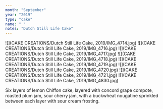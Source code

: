 ```yaml
---
month: "September"
year: "2019"
type: "cake"
name: " "
notes: "Dutch Still Life Cake"
---
```

![](CAKE CREATIONS/Dutch Still Life Cake, 2019/IMG_4714.jpg)
![](CAKE CREATIONS/Dutch Still Life Cake, 2019/IMG_4716.jpg)
![](CAKE CREATIONS/Dutch Still Life Cake, 2019/IMG_4717.jpg)
![](CAKE CREATIONS/Dutch Still Life Cake, 2019/IMG_4718.jpg)
![](CAKE CREATIONS/Dutch Still Life Cake, 2019/IMG_4719.jpg)
![](CAKE CREATIONS/Dutch Still Life Cake, 2019/IMG_4720.jpg)
![](CAKE CREATIONS/Dutch Still Life Cake, 2019/IMG_4721.jpg)
![](CAKE CREATIONS/Dutch Still Life Cake, 2019/IMG_4830.jpg)

Six layers of lemon Chiffon cake, layered with concord grape compote, roasted plum jam, sour cherry jam, with a buckwheat nougatine sprinkled between each layer with sour cream frosting.
